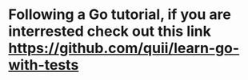 # Following a Go tutorial, if you are interrested check out this link https://github.com/quii/learn-go-with-tests
